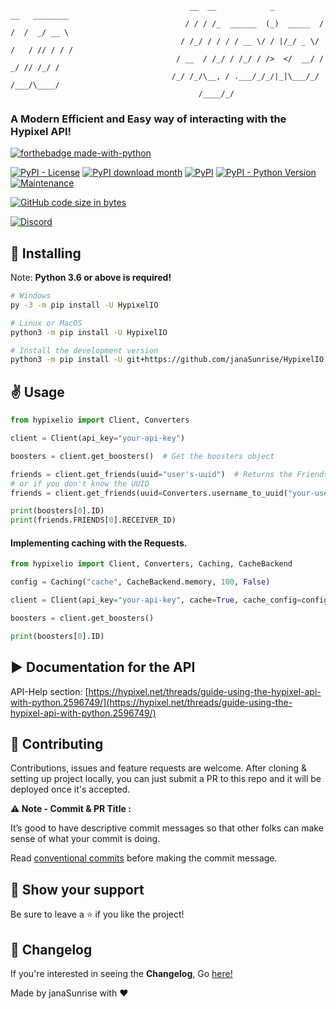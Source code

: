 ```
                                        __  __            _           __   ________ 
                                       / / / /_  ______  (_)  _____  / /  /  _/ __ \
                                      / /_/ / / / / __ \/ / |/_/ _ \/ /   / // / / /
                                     / __  / /_/ / /_/ / />  </  __/ /  _/ // /_/ / 
                                    /_/ /_/\__, / .___/_/_/|_|\___/_/  /___/\____/  
                                          /____/_/                                  
```

### A Modern Efficient and Easy way of interacting with the Hypixel API!

[![forthebadge made-with-python](http://ForTheBadge.com/images/badges/made-with-python.svg)](https://www.python.org/)

[![PyPI - License](https://img.shields.io/pypi/l/HypixelIO)](https://pypi.org/project/HypixelIO)
[![PyPI download month](https://img.shields.io/pypi/dm/ansicolortags.svg)](https://pypi.org/project/HypixelIO/)
[![PyPI](https://img.shields.io/pypi/v/HypixelIO)](https://pypi.org/project/HypixelIO/)
[![PyPI - Python Version](https://img.shields.io/pypi/pyversions/HypixelIO)](https://pypi.org/project/HypixelIO/)
[![Maintenance](https://img.shields.io/badge/Maintained%3F-yes-green.svg)](https://GitHub.com/janaSunrise/HypixelIO/graphs/commit-activity)

[![GitHub code size in bytes](https://img.shields.io/github/languages/code-size/janaSunrise/HypixelIO)](https://github.com/janaSunrise/HypixelIO)

[![Discord](https://img.shields.io/discord/734712951621025822?style=for-the-badge)](https://discord.gg/6bB3UWj)

## 🚀 Installing
Note: **Python 3.6 or above is required!**
```bash
# Windows
py -3 -m pip install -U HypixelIO

# Linux or MacOS
python3 -m pip install -U HypixelIO

# Install the development version
python3 -m pip install -U git+https://github.com/janaSunrise/HypixelIO
```

## ✌ Usage

```python
from hypixelio import Client, Converters

client = Client(api_key="your-api-key")

boosters = client.get_boosters()  # Get the boosters object

friends = client.get_friends(uuid="user's-uuid")  # Returns the Friends object
# or if you don't know the UUID
friends = client.get_friends(uuid=Converters.username_to_uuid("your-username"))

print(boosters[0].ID)
print(friends.FRIENDS[0].RECEIVER_ID)
```

#### Implementing caching with the Requests.

```python
from hypixelio import Client, Converters, Caching, CacheBackend

config = Caching("cache", CacheBackend.memory, 100, False)

client = Client(api_key="your-api-key", cache=True, cache_config=config)

boosters = client.get_boosters()

print(boosters[0].ID)
```

## ▶ Documentation for the API
API-Help section: [https://hypixel.net/threads/guide-using-the-hypixel-api-with-python.2596749/](https://hypixel.net/threads/guide-using-the-hypixel-api-with-python.2596749/)

## 🤝 Contributing

Contributions, issues and feature requests are welcome. After cloning & setting up project locally, you can just submit a PR to this repo and it will be deployed once it's accepted.

**⚠️ Note - Commit & PR Title :**

It’s good to have descriptive commit messages so that other folks can make sense of what your commit is doing.

Read [conventional commits](https://www.conventionalcommits.org/en/v1.0.0-beta.3/) before making the commit message.

## 🙌 Show your support

Be sure to leave a ⭐️ if you like the project!

## 📢 Changelog
If you're interested in seeing the **Changelog**, Go [here!](https://github.com/janaSunrise/HypixelIO/blob/main/CHANGELOG.md)

Made by janaSunrise with ❤
